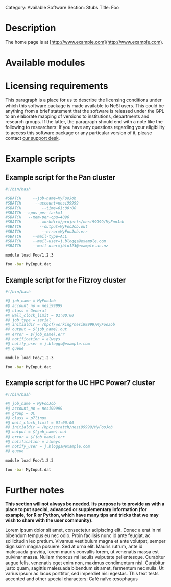 Category: Available Software
Section: Stubs
Title: Foo
<!-- The above lines, specifying the category, section and title, must be
present and always comprising the first three lines of the article. -->

# Description
<!--This is a placeholder for a description. Do not edit.-->

The home page is at [http://www.example.com](http://www.example.com).

# Available modules
<!--This is a placeholder for an automatically generated table. Do not edit.-->

# Licensing requirements

This paragraph is a place for us to describe the licensing conditions under
which this software package is made available to NeSI users. This could be
anything from a brief statement that the software is released under the GPL to
an elaborate mapping of versions to institutions, departments and research
groups. If the latter, the paragraph should end with a note like the following
to researchers: If you have any questions regarding your eligibility to access
this software package or any particular version of it, please contact [our
support desk](mailto:support@nesi.org.nz).

# Example scripts

## Example script for the Pan cluster

```bash
#!/bin/bash

#SBATCH     --job-name=MyFooJob
#SBATCH      --account=nesi99999
#SBATCH         --time=01:00:00
#SBATCH --cpus-per-task=1
#SBATCH   --mem-per-cpu=4096
#SBATCH       --workdir=/projects/nesi99999/MyFooJob
#SBATCH        --output=MyFooJob.out
#SBATCH         --error=MyFooJob.err
#SBATCH     --mail-type=ALL
#SBATCH     --mail-user=j.bloggs@example.com
#SBATCH     --mail-user=jblo123@example.ac.nz

module load Foo/1.2.3

foo -bar MyInput.dat
```

## Example script for the Fitzroy cluster

```bash
#!/bin/bash

#@ job_name = MyFooJob
#@ account_no = nesi99999
#@ class = General
#@ wall_clock_limit = 01:00:00
#@ job_type = serial
#@ initialdir = /hpcf/working/nesi99999/MyFooJob
#@ output = $(job_name).out
#@ error = $(job_name).err
#@ notification = always
#@ notify_user = j.bloggs@example.com
#@ queue

module load Foo/1.2.3

foo -bar MyInput.dat
```

## Example script for the UC HPC Power7 cluster

```bash
#!/bin/bash

#@ job_name = MyFooJob
#@ account_no = nesi99999
#@ group = UC
#@ class = p7linux
#@ wall_clock_limit = 01:00:00
#@ initialdir = /hpc/scratch/nesi99999/MyFooJob
#@ output = $(job_name).out
#@ error = $(job_name).err
#@ notification = always
#@ notify_user = j.bloggs@example.com
#@ queue

module load Foo/1.2.3

foo -bar MyInput.dat
```

# Further notes

**This section will not always be needed. Its purpose is to provide us with a
place to put special, advanced or supplementary information (for example, for R
or Python, which have many tips and tricks that we may wish to share with the
user community).**

Lorem ipsum dolor sit amet, consectetur adipiscing elit.  Donec a erat in mi
bibendum tempus eu nec odio. Proin facilisis nunc id ante feugiat, ac
sollicitudin leo pretium. Vivamus vestibulum magna et ante volutpat, semper
dignissim magna posuere. Sed at urna elit. Mauris rutrum, ante id malesuada
gravida, lorem mauris convallis lorem, ut venenatis massa est pulvinar massa.
Nullam rhoncus mi iaculis vulputate pellentesque. Curabitur augue felis,
venenatis eget enim non, maximus condimentum nisl. Curabitur justo quam,
sagittis malesuada bibendum sit amet, fermentum nec nulla. Ut varius ipsum ac
lacus porttitor, sed imperdiet nisi egestas. This text tests accented and other
special characters: Café naïve œsophagus
